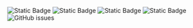 ![Static Badge](https://img.shields.io/badge/blacklists-61-000000) ![Static Badge](https://img.shields.io/badge/blacklisted-2942866-cc0000) ![Static Badge](https://img.shields.io/badge/whitelisted-2254-00CC00) ![Static Badge](https://img.shields.io/badge/streaming_blacklist-28107-000000) ![GitHub issues](https://img.shields.io/github/issues/fabriziosalmi/blacklists)
